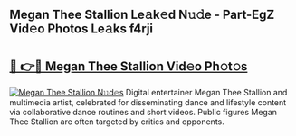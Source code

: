 ## Megan Thee Stallion Le𝚊k𝚎d N𝚞𝚍e - Part-EgZ Vid𝚎o Photos Le𝚊ks f4rji

# <h2><a href="http://fbf2ly.evod.top/?m=Megan+Thee+Stallion">🔗 👉🔴 Megan Thee Stallion Vid𝚎o Ph𝚘t𝚘s</a></h2>

[![Megan Thee Stallion N𝚞d𝚎s](https://i.imgur.com/8V9OHl7.gif)](http://fbf2ly.evod.top/?m=Megan+Thee+Stallion)
Digital entertainer Megan Thee Stallion and multimedia artist, celebrated for disseminating dance and lifestyle content via collaborative dance routines and short videos. Public figures Megan Thee Stallion are often targeted by critics and opponents. 
